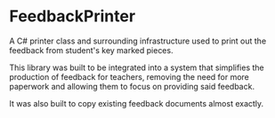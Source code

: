 # FeedbackPrinter

A C# printer class and surrounding infrastructure used to print out the feedback from student's key marked pieces.

This library was built to be integrated into a system that simplifies the production of feedback for teachers, removing the need for more paperwork and allowing them to focus on providing said feedback.

It was also built to copy existing feedback documents almost exactly.
